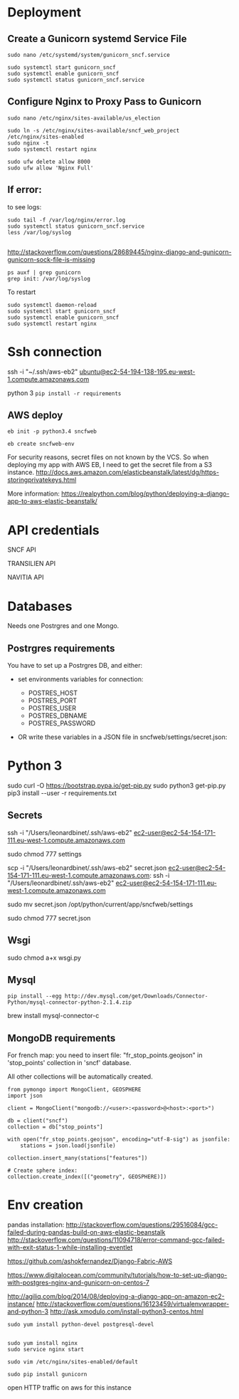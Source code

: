 # Deployment

## Create a Gunicorn systemd Service File
```
sudo nano /etc/systemd/system/gunicorn_sncf.service
```

```
sudo systemctl start gunicorn_sncf
sudo systemctl enable gunicorn_sncf
sudo systemctl status gunicorn_sncf.service

```

## Configure Nginx to Proxy Pass to Gunicorn

```
sudo nano /etc/nginx/sites-available/us_election
```

```
sudo ln -s /etc/nginx/sites-available/sncf_web_project /etc/nginx/sites-enabled
sudo nginx -t
sudo systemctl restart nginx

sudo ufw delete allow 8000
sudo ufw allow 'Nginx Full'
```


## If error:
to see logs:
```
sudo tail -f /var/log/nginx/error.log
sudo systemctl status gunicorn_sncf.service
less /var/log/syslog


```
http://stackoverflow.com/questions/28689445/nginx-django-and-gunicorn-gunicorn-sock-file-is-missing
```
ps auxf | grep gunicorn
grep init: /var/log/syslog

```

To restart
```
sudo systemctl daemon-reload
sudo systemctl start gunicorn_sncf
sudo systemctl enable gunicorn_sncf
sudo systemctl restart nginx
```

# Ssh connection

ssh -i "~/.ssh/aws-eb2" ubuntu@ec2-54-194-138-195.eu-west-1.compute.amazonaws.com

python 3
`pip install -r requirements`

## AWS deploy

```
eb init -p python3.4 sncfweb

eb create sncfweb-env
```
For security reasons, secret files on not known by the VCS. So when deploying my app with AWS EB, I need to get the secret file from a S3 instance.
http://docs.aws.amazon.com/elasticbeanstalk/latest/dg/https-storingprivatekeys.html

More information:
https://realpython.com/blog/python/deploying-a-django-app-to-aws-elastic-beanstalk/

# API credentials
SNCF API

TRANSILIEN API

NAVITIA API

# Databases
Needs one Postrgres and one Mongo.

## Postrgres requirements
You have to set up a Postrgres DB, and either:
- set environments variables for connection:
    - POSTRES_HOST
    - POSTRES_PORT
    - POSTRES_USER
    - POSTRES_DBNAME
    - POSTRES_PASSWORD

- OR write these variables in a JSON file in sncfweb/settings/secret.json:

# Python 3
sudo curl -O https://bootstrap.pypa.io/get-pip.py
sudo python3 get-pip.py
pip3 install --user -r requirements.txt

## Secrets


ssh -i "/Users/leonardbinet/.ssh/aws-eb2" ec2-user@ec2-54-154-171-111.eu-west-1.compute.amazonaws.com

sudo chmod 777 settings

scp -i "/Users/leonardbinet/.ssh/aws-eb2" secret.json ec2-user@ec2-54-154-171-111.eu-west-1.compute.amazonaws.com:
ssh -i "/Users/leonardbinet/.ssh/aws-eb2" ec2-user@ec2-54-154-171-111.eu-west-1.compute.amazonaws.com

sudo mv secret.json /opt/python/current/app/sncfweb/settings

sudo chmod 777 secret.json

## Wsgi
sudo chmod a+x wsgi.py

## Mysql
```
pip install --egg http://dev.mysql.com/get/Downloads/Connector-Python/mysql-connector-python-2.1.4.zip
```
brew install mysql-connector-c


## MongoDB requirements

For french map: you need to insert file: "fr_stop_points.geojson" in 'stop_points' collection in 'sncf' database.

All other collections will be automatically created.

```
from pymongo import MongoClient, GEOSPHERE
import json

client = MongoClient("mongodb://<user>:<password>@<host>:<port>")

db = client("sncf")
collection = db["stop_points"]

with open("fr_stop_points.geojson", encoding="utf-8-sig") as jsonfile:                        
    stations = json.load(jsonfile)

collection.insert_many(stations["features"])

# Create sphere index:
collection.create_index([("geometry", GEOSPHERE)])

```


# Env creation

pandas installation:
http://stackoverflow.com/questions/29516084/gcc-failed-during-pandas-build-on-aws-elastic-beanstalk
http://stackoverflow.com/questions/11094718/error-command-gcc-failed-with-exit-status-1-while-installing-eventlet


https://github.com/ashokfernandez/Django-Fabric-AWS

https://www.digitalocean.com/community/tutorials/how-to-set-up-django-with-postgres-nginx-and-gunicorn-on-centos-7

http://agiliq.com/blog/2014/08/deploying-a-django-app-on-amazon-ec2-instance/
http://stackoverflow.com/questions/16123459/virtualenvwrapper-and-python-3
http://ask.xmodulo.com/install-python3-centos.html
```
sudo yum install python-devel postgresql-devel


sudo yum install nginx
sudo service nginx start

sudo vim /etc/nginx/sites-enabled/default

sudo pip install gunicorn
```
open HTTP traffic on aws for this instance
